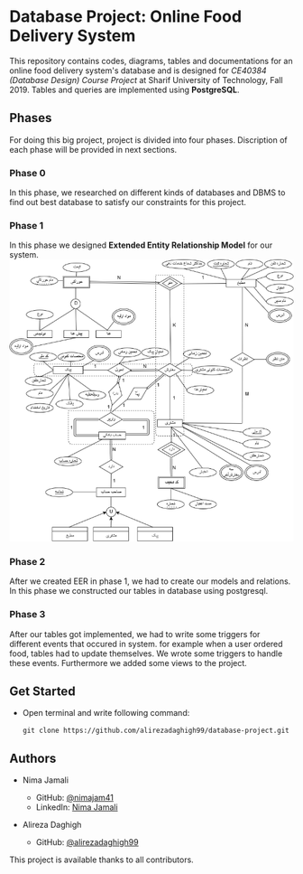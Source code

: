 # Database Project: Online Food Delivery System
This repository contains codes, diagrams, tables and documentations for an online food delivery system's database and is designed for *CE40384 (Database Design) Course Project* at Sharif University of Technology, Fall 2019. Tables and queries are implemented using **PostgreSQL**. 

## Phases
For doing this big project, project is divided into four phases. Discription of each phase will be provided in next sections.

### Phase 0
In this phase, we researched on different kinds of databases and DBMS to find out best database to satisfy our constraints for this project.

### Phase 1
In this phase we designed **Extended Entity Relationship Model** for our system.
![alt text](https://github.com/alirezadaghigh99/database-project/blob/main/database-project/outputs/eer.png)

### Phase 2
After we created EER in phase 1, we had to create our models and relations. 
In this phase we constructed our tables in database using postgresql.

### Phase 3
After our tables got implemented, we had to write some triggers for different events that occured in system. for example when a user ordered food, tables had to update themselves. We wrote some triggers to handle these events. Furthermore we added some views to the project.


## Get Started
*  Open terminal and write following command:
    ```
    git clone https://github.com/alirezadaghigh99/database-project.git
    ```
## Authors
- Nima Jamali
    - GitHub: [@nimajam41](https://github.com/nimajam41)
    - LinkedIn: [Nima Jamali](https://www.linkedin.com/in/nima-jamali-5b1521195/)

- Alireza Daghigh
    - GitHub: [@alirezadaghigh99](https://github.com/alierzadaghigh99)

This project is available thanks to all contributors.
